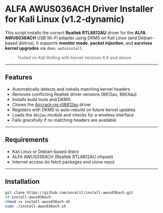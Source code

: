 # ALFA AWUS036ACH Driver Installer for Kali Linux (v1.2-dynamic)

This script installs the correct **Realtek RTL8812AU** driver for the **ALFA AWUS036ACH** USB Wi-Fi adapter using DKMS on Kali Linux (and Debian-based distros). It supports **monitor mode**, **packet injection**, and **survives kernel upgrades** via `dkms autoinstall`.

> Tested on Kali Rolling with kernel versions 6.8 and above.

---

## Features

- Automatically detects and installs matching kernel headers  
- Removes conflicting Realtek driver versions (8812au, 88XXau)  
- Installs build tools and DKMS  
- Clones the [Aircrack-ng rtl8812au](https://github.com/aircrack-ng/rtl8812au) driver  
- Registers with DKMS to auto-rebuild on future kernel updates  
- Loads the `8812au` module and checks for a wireless interface  
- Fails gracefully if no matching headers are available  

---

## Requirements

- Kali Linux or Debian-based distro  
- ALFA AWUS036ACH (Realtek RTL8812AU chipset)  
- Internet access (to fetch packages and clone repo)

---

## Installation

```bash
git clone https://github.com/socalit/install-awus036ach.git
cd install-awus036ach
chmod +x install-awus036ach.sh
sudo ./install-awus036ach.sh
